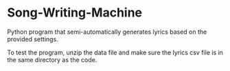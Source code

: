 # Song-Writing-Machine
Python program that semi-automatically generates lyrics based on the provided settings. 

To test the program, unzip the data file and make sure the lyrics csv file is in the same directory as the code. 
